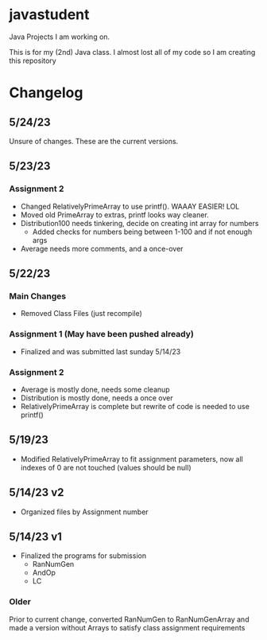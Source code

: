 # javastudent
Java Projects I am working on. 

This is for my (2nd) Java class. I almost lost all of my code so I am creating this repository

<h1>Changelog</h1>

<h2>5/24/23</h2>

Unsure of changes. These are the current versions.

<h2>5/23/23</h2>

<h3>Assignment 2</h3>
<ul>
    <li>Changed RelativelyPrimeArray to use printf(). WAAAY EASIER! LOL
    <li>Moved old PrimeArray to extras, printf looks way cleaner.
    <li>Distribution100 needs tinkering, decide on creating int array for numbers
        <ul>
        <li>Added checks for numbers being between 1-100 and if not enough args
        </ul>
    <li>Average needs more comments, and a once-over
</ul>

<h2>5/22/23</h2>

<h3>Main Changes</h3>
<ul>
    <li>Removed Class Files (just recompile)
</ul>

<h3>Assignment 1 (May have been pushed already)</h3>
<ul>
    <li>Finalized and was submitted last sunday 5/14/23
</ul>

<h3>Assignment 2</h3>
<ul>
    <li>Average is mostly done, needs some cleanup
    <li>Distribution is mostly done, needs a once over
    <li>RelativelyPrimeArray is complete but rewrite of code is needed to use printf()
</ul>

<h2>5/19/23</h2>
<ul>
    <li>Modified RelativelyPrimeArray to fit assignment parameters, now all indexes of 0 are not touched (values should be null)
</ul>

<h2>5/14/23 v2</h2>
<ul>
    <li>Organized files by Assignment number
</ul>

<h2>5/14/23 v1</h2>
<ul>
    <li>Finalized the programs for submission
        <ul>
        <li>RanNumGen
        <li>AndOp
        <li>LC
        </ul>
</ul>

<h3>Older</h3>
<p>
Prior to current change, converted RanNumGen to RanNumGenArray and made a version without Arrays to satisfy class assignment requirements</p>
